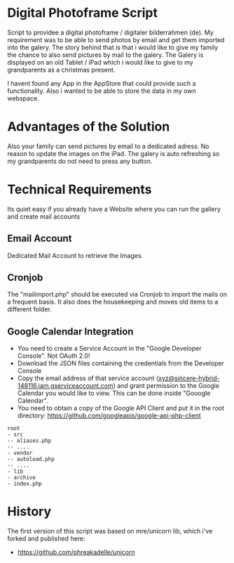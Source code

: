 # Digital Photoframe Script 
Script to providee a digital photoframe / digitaler bilderrahmen (de). 
My requirement was to be able to send photos by email and get them imported into the galery. 
The story behind that is that i would like to give my family the chance to also send pictures by mail to the galery. 
The Galery is displayed on an old Tablet / iPad which i would like to give to my grandparents as a christmas present.

I havent found any App in the AppStore that could provide such a functionality. Also i wanted to be able to store the data in my own webspace.

# Advantages of the Solution
Also your family can send pictures by email to a dedicated adress.
No reason to update the images on the iPad. The galery is auto refreshing so my grandparents do not need to press any button.
# Technical Requirements
Its quiet easy if you already have a Website where you can run the gallery and create mail accounts

## Email Account
Dedicated Mail Account to retrieve the Images.

## Cronjob
The "mailimport.php" should be executed via Cronjob to import the mails on a frequent basis. 
It also does the housekeeping and moves old items to a different folder.

## Google Calendar Integration

- You need to create a Service Account in the "Google Developer Console". Not OAuth 2.0!
- Download the JSON files containing the credentials from the Developer Console
- Copy the email address of that service account (xyz@sincere-hybrid-148116.iam.gserviceaccount.com) and grant permission to the Google Calendar you would like to view. This can be done inside "Gooogle Calendar".
- You need to obtain a copy of the Google API Client and put it in the root directory: https://github.com/googleapis/google-api-php-client
```
root
- src
-- aliases.php
-- ....
- vendor
-- autoload.php
-- ....
- lib
- archive
- index.php
```
# History
The first version of this script was based on mre/unicorn lib, which i've forked and published here:
* https://github.com/phreakadelle/unicorn

